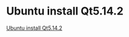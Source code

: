 # Ubuntu install Qt5.14.2
[Ubuntu install Qt5.14.2](https://aiwithcloud.com/2022/09/15/ubuntu_install_qt5-14-2/)